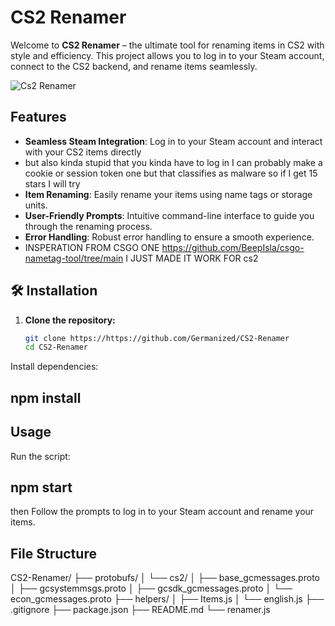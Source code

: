 #  CS2 Renamer 

Welcome to **CS2 Renamer** – the ultimate tool for renaming items in CS2 with style and efficiency. This project allows you to log in to your Steam account, connect to the CS2 backend, and rename items seamlessly.

![Cs2 Renamer](https://i.ibb.co/y088rPZ/Cs2-Nametag-Changer.png)


##  Features

- **Seamless Steam Integration**: Log in to your Steam account and interact with your CS2 items directly
- but also kinda stupid that you kinda have to log in I can probably make a cookie or session token one but that classifies as malware so if I get 15 stars I will try
- **Item Renaming**: Easily rename your items using name tags or storage units.
- **User-Friendly Prompts**: Intuitive command-line interface to guide you through the renaming process.
- **Error Handling**: Robust error handling to ensure a smooth experience.
- INSPERATION FROM CSGO ONE https://github.com/BeepIsla/csgo-nametag-tool/tree/main I JUST MADE IT WORK FOR cs2

## 🛠️ Installation

1. **Clone the repository:**

   ```bash
   git clone https://https://github.com/Germanized/CS2-Renamer
   cd CS2-Renamer
Install dependencies:
## npm install

##  Usage
Run the script:
## npm start

then Follow the prompts to log in to your Steam account and rename your items.

## File Structure

CS2-Renamer/
├── protobufs/
│   └── cs2/
│       ├── base_gcmessages.proto
│       ├── gcsystemmsgs.proto
│       ├── gcsdk_gcmessages.proto
│       └── econ_gcmessages.proto
├── helpers/
│   ├── Items.js
│   └── english.js
├── .gitignore
├── package.json
├── README.md
└── renamer.js
